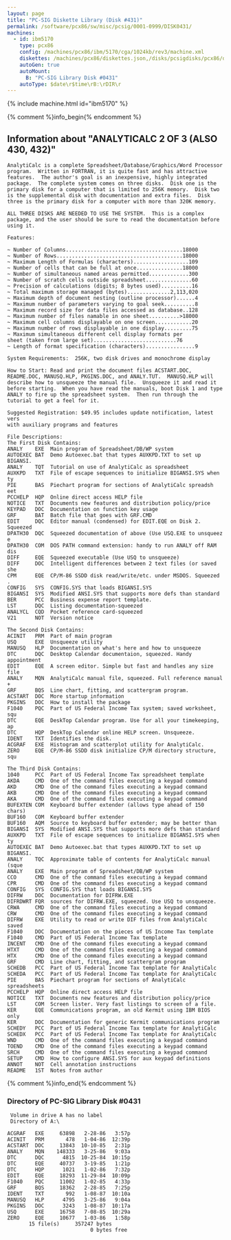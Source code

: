 ```yaml
---
layout: page
title: "PC-SIG Diskette Library (Disk #431)"
permalink: /software/pcx86/sw/misc/pcsig/0001-0999/DISK0431/
machines:
  - id: ibm5170
    type: pcx86
    config: /machines/pcx86/ibm/5170/cga/1024kb/rev3/machine.xml
    diskettes: /machines/pcx86/diskettes.json,/disks/pcsigdisks/pcx86/diskettes.json
    autoGen: true
    autoMount:
      B: "PC-SIG Library Disk #0431"
    autoType: $date\r$time\rB:\rDIR\r
---
```


{% include machine.html id="ibm5170" %}

{% comment %}info_begin{% endcomment %}

## Information about "ANALYTICALC 2 OF 3 (ALSO 430, 432)"

    AnalytiCalc is a complete Spreadsheet/Database/Graphics/Word Processor
    program.  Written in FORTRAN, it is quite fast and has attractive
    features.  The author's goal is an inexpensive, highly integrated
    package.  The complete system comes on three disks.  Disk one is the
    primary disk for a computer that is limited to 256K memory.  Disk two
    is the supplemental disk with documentation and extra files.  Disk
    three is the primary disk for a computer with more than 320K memory.
    
    ALL THREE DISKS ARE NEEDED TO USE THE SYSTEM.  This is a complex
    package, and the user should be sure to read the documentation before
    using it.
    
    Features:
    
    ~ Number of Columns......................................18000
    ~ Number of Rows.........................................18000
    ~ Maximum Length of Formulas (characters)..................109
    ~ Number of cells that can be full at once...............18000
    ~ Number of simultaneous named areas permitted.............300
    ~ Number of scratch cells outside spreadsheet...............60
    ~ Precision of calculations (digits; 8 bytes used)..........16
    ~ Total maximum storage managed (bytes)..............2,113,020
    ~ Maximum depth of document nesting (outline processor)......4
    ~ Maximum number of parameters varying to goal seek..........8
    ~ Maximum record size for data files accessed as database..128
    ~ Maximum number of files namable in one sheet..........>18000
    ~ Maximum cell columns displayable on one screen............20
    ~ Maximum number of rows displayable in one display.........75
    ~ Maximum simultaneous different cell display formats per
    sheet (taken from large set)...........................76
    ~ Length of format specification (characters)................9
    
    System Requirements:  256K, two disk drives and monochrome display
    
    How to Start: Read and print the document files ACSTART.DOC,
    README.DOC, MANUSQ.HLP, PKGINS.DOC, and ANALY.TUT.  MANUSQ.HLP will
    describe how to unsqueeze the manual file.  Unsqueeze it and read it
    before starting.  When you have read the manuals, boot Disk 1 and type
    ANALY to fire up the spreadsheet system.  Then run through the
    tutorial to get a feel for it.
    
    Suggested Registration: $49.95 includes update notification, latest vers
    with auxiliary programs and features
    
    File Descriptions:
    The First Disk Contains:
    ANALY    EXE  Main program of Spreadsheet/DB/WP system
    AUTOEXEC BAT  Demo Autoexec.bat that types AUXKPD.TXT to set up BIGANSI.
    ANALY    TQT  Tutorial on use of AnalytiCalc as spreadsheet
    AUXKPD   TXT  File of escape sequences to initialize BIGANSI.SYS when ty
    PIE      BAS  Piechart program for sections of AnalytiCalc spreadsh eet
    PCCHELP  HQP  Online direct access HELP file
    NOTICE   TXT  Documents new features and distribution policy/price
    KEYPAD   DOC  Documentation on function key usage
    GRF      BAT  Batch file that goes with GRF.CMD
    EDIT     DQC  Editor manual (condensed) for EDIT.EQE on Disk 2. Squeezed
    DPATH30  DQC  Squeezed documentation of above (Use USQ.EXE to unsqueez e
    DPATH30  COM  DOS PATH command extension: handy to run ANALY off RAM dis
    DIFF     EQE  Squeezed executable (Use USQ to unsqueeze)
    DIFF     DOC  Intelligent differences between 2 text files (or saved she
    CPM      EQE  CP/M-86 SSDD disk read/write/etc. under MSDOS. Squeezed .
    CONFIG   SYS  CONFIG.SYS that loads BIGANSI.SYS
    BIGANSI  SYS  Modified ANSI.SYS that supports more defs than standard
    BER      PCC  Business expense report template.
    LST      DQC  Listing documentation-squeezed
    ANALYCL  CQD  Pocket reference card-squeezed
    V21      NOT  Version notice
    
    The Second Disk Contains:
    ACINIT   PRM  Part of main program
    USQ      EXE  Unsqueeze utility
    MANUSQ   HLP  Documentation on what's here and how to unsqueeze
    DTC      DQC  Desktop Calendar documentaion, squeezed. Handy appointment
    EDIT     EQE  A screen editor. Simple but fast and handles any size file
    ANALY    MQN  AnalytiCalc manual file, squeezed. Full reference manual +
    GRF      BQS  Line chart, fitting, and scattergram program.
    ACSTART  DOC  More startup information
    PKGINS   DOC  How to install the package
    F1040    PQC  Part of US Federal Income Tax system; saved worksheet, squ
    DTC      EQE  DeskTop Calendar program. Use for all your timekeeping, ap
    DTC      HQP  DeskTop Calendar online HELP screen. Unsqueeze.
    IDENT    TXT  Identifies the disk.
    ACGRAF   EXE  Histogram and scatterplot utility for AnalytiCalc.
    ZERO     EQE  CP/M-86 SSDD disk initialize CP/M directory structure, squ
    
    The Third Disk Contains:
    1040     PCC  Part of US Federal Income Tax spreadsheet template
    AKDA     CMD  One of the command files executing a keypad command
    AKD      CMD  One of the command files executing a keypad command
    AKB      CMD  One of the command files executing a keypad command
    AKA      CMD  One of the command files executing a keypad command
    BUFEXTEN COM  Keyboard buffer extender (allows type ahead of 150 chars)
    BUF160   COM  Keyboard buffer extender
    BUF160   AQM  Source to keyboard buffer extender; may be better than
    BIGANSI  SYS  Modified ANSI.SYS that supports more defs than standard
    AUXKPD   TXT  File of escape sequences to initialize BIGANSI.SYS when ty
    AUTOEXEC BAT  Demo Autoexec.bat that types AUXKPD.TXT to set up BIGANSI.
    ANALY    TQC  Approximate table of contents for AnalytiCalc manual (sque
    ANALY    EXE  Main program of Spreadsheet/DB/WP system
    CCO      CMD  One of the command files executing a keypad command
    CPR      CMD  One of the command files executing a keypad command
    CONFIG   SYS  CONFIG.SYS that loads BIGANSI.SYS
    DIFRW    DOC  Documentation for DIFRW.EXE
    DIFRDWRT FQR  sources for DIFRW.EXE, squeezed. Use USQ to unsqueeze.
    CRWA     CMD  One of the command files executing a keypad command
    CRW      CMD  One of the command files executing a keypad command
    DIFRW    EXE  Utility to read or write DIF files from AnalytiCalc saved
    F1040    DOC  Documentation on the pieces of US Income Tax template
    F1040    CMD  Part of US Federal Income Tax template
    INCENT   CMD  One of the command files executing a keypad command
    HTXT     CMD  One of the command files executing a keypad command
    HTX      CMD  One of the command files executing a keypad command
    GRF      CMD  Line chart, fitting, and scattergram program
    SCHEDB   PCC  Part of US Federal Income Tax template for AnalytiCalc
    SCHEDA   PCC  Part of US Federal Income Tax template for AnalytiCalc
    PIE      BAS  Piechart program for sections of AnalytiCalc spreadsheets
    PCCHELP  HQP  Online direct access HELP file
    NOTICE   TXT  Documents new features and distribution policy/price
    LST      COM  Screen lister. Very fast listings to screen of a file.
    KER      EQE  Communications program, an old Kermit using IBM BIOS only
    KER      DOC  Documentation for generic Kermit communications program
    SCHEDY   PCC  Part of US Federal Income Tax template for AnalytiCalc
    SCHEDX   PCC  Part of US Federal Income Tax template for AnalytiCalc
    WND      CMD  One of the command files executing a keypad command
    TOEND    CMD  One of the command files executing a keypad command
    SRCH     CMD  One of the command files executing a keypad command
    SETUP    CMD  How to configure ANSI.SYS for aux keypad definitions
    ANNOT    NOT  Cell annotation instructions
    README   1ST  Notes from author
{% comment %}info_end{% endcomment %}


### Directory of PC-SIG Library Disk #0431

     Volume in drive A has no label
     Directory of A:\

    ACGRAF   EXE     63898   2-28-86   3:57p
    ACINIT   PRM       478   1-04-86  12:39p
    ACSTART  DOC     13843  10-10-85   2:31p
    ANALY    MQN    148333   3-25-86   9:03a
    DTC      DQC      4815  10-25-84  10:15p
    DTC      EQE     40737   3-19-85   1:21p
    DTC      HQP      1021   1-02-86   7:32p
    EDIT     EQE     18293  11-29-84  10:09p
    F1040    PQC     11002   1-02-85   4:33p
    GRF      BQS     18362   2-28-85   7:25p
    IDENT    TXT       992   1-08-87  10:10a
    MANUSQ   HLP      4795   3-25-86   9:04a
    PKGINS   DOC      3243   1-08-87  10:17a
    USQ      EXE     16758   7-08-85  10:29a
    ZERO     EQE     10677   1-03-86   1:58p
           15 file(s)     357247 bytes
                               0 bytes free
